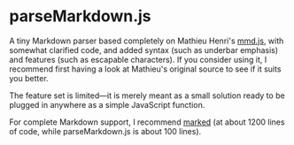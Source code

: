 # parseMarkdown.js

A tiny Markdown parser based completely on Mathieu Henri's [mmd.js](https://github.com/p01/mmd.js), with somewhat clarified code, and added syntax (such as underbar emphasis) and features (such as escapable characters). If you consider using it, I recommend first having a look at Mathieu's original source to see if it suits you better.

The feature set is limited—it is merely meant as a small solution ready to be plugged in anywhere as a simple JavaScript function.

For complete Markdown support, I recommend [marked](https://github.com/chjj/marked) (at about 1200 lines of code, while parseMarkdown.js is about 100 lines).